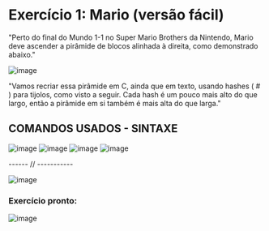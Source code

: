 # Exercício 1: Mario (versão fácil)

"Perto do final do Mundo 1-1 no Super Mario Brothers da Nintendo, Mario deve ascender a pirâmide de blocos alinhada à direita, como demonstrado abaixo."

![image](https://user-images.githubusercontent.com/75676327/149640625-fe47ed58-4577-4a43-ba4b-aca1fdf8958d.png)

"Vamos recriar essa pirâmide em C, ainda que em texto, usando hashes ( # ) para tijolos, como visto a seguir. Cada hash é um pouco mais alto do que largo, então a pirâmide em si também é mais alta do que larga."

## COMANDOS USADOS - SINTAXE 

![image](https://user-images.githubusercontent.com/75676327/149640650-8065f706-a7a2-46c2-88e2-eb7a3daf5de6.png)
![image](https://user-images.githubusercontent.com/75676327/149640657-30f4bf0a-bd23-4cb8-a921-aa15c71f22e8.png)
![image](https://user-images.githubusercontent.com/75676327/149640660-a97707a1-d79d-4aee-9adf-cf15ef32f4a9.png)
![image](https://user-images.githubusercontent.com/75676327/149640663-f94b5bfa-62a1-49b8-a83b-91cb25e9b38f.png)

------ // -----------

![image](https://user-images.githubusercontent.com/75676327/149641078-27c87362-0ba1-48ec-9880-9991cf989c76.png)


### Exercício pronto:

![image](https://user-images.githubusercontent.com/75676327/149642792-ed5a120c-4c30-4030-a269-85d1ea98c683.png)
